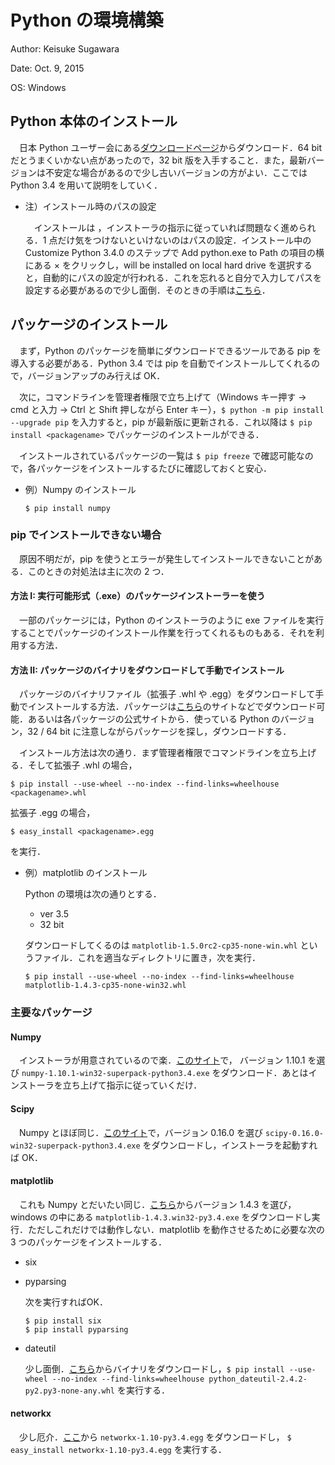 # Python の環境構築

Author: Keisuke Sugawara

Date: Oct. 9, 2015

OS: Windows

## Python 本体のインストール

　日本 Python ユーザー会にある[ダウンロードページ](http://www.python.jp/Zope/Zope/download/pythoncore)からダウンロード．64 bit だとうまくいかない点があったので，32 bit 版を入手すること．また，最新バージョンは不安定な場合があるので少し古いバージョンの方がよい．ここでは Python 3.4 を用いて説明をしていく．

* 注）インストール時のパスの設定 
  
  　インストールは ，インストーラの指示に従っていれば問題なく進められる．1 点だけ気をつけないといけないのはパスの設定．インストール中の Customize Python 3.4.0 のステップで Add python.exe to Path の項目の横にある × をクリックし，will be installed on local hard drive を選択すると，自動的にパスの設定が行われる．これを忘れると自分で入力してパスを設定する必要があるので少し面倒．そのときの手順は[こちら](http://www.pythonweb.jp/install/setup/index1.html)．

## パッケージのインストール

　まず，Python のパッケージを簡単にダウンロードできるツールである pip を導入する必要がある．Python 3.4 では pip を自動でインストールしてくれるので，バージョンアップのみ行えば OK．

　次に，コマンドラインを管理者権限で立ち上げて（Windows キー押す → cmd と入力 → Ctrl と Shift 押しながら Enter キー），`$ python -m pip install --upgrade pip` を入力すると，pip が最新版に更新される．これ以降は `$ pip install <packagename>` でパッケージのインストールができる．

　インストールされているパッケージの一覧は `$ pip freeze` で確認可能なので，各パッケージをインストールするたびに確認しておくと安心．

* 例）Numpy のインストール
  
  ```
  $ pip install numpy
  ```

### pip でインストールできない場合

　原因不明だが，pip を使うとエラーが発生してインストールできないことがある．このときの対処法は主に次の 2 つ．

#### 方法 I: 実行可能形式（.exe）のパッケージインストーラーを使う

　一部のパッケージには，Python のインストーラのように exe ファイルを実行することでパッケージのインストール作業を行ってくれるものもある．それを利用する方法．

#### 方法 II: パッケージのバイナリをダウンロードして手動でインストール

　パッケージのバイナリファイル（拡張子 .whl や .egg）をダウンロードして手動でインストールする方法．パッケージは[こちら](http://www.lfd.uci.edu/~gohlke/pythonlibs/)のサイトなどでダウンロード可能．あるいは各パッケージの公式サイトから．使っている Python のバージョン，32 / 64 bit に注意しながらパッケージを探し，ダウンロードする．

　インストール方法は次の通り．まず管理者権限でコマンドラインを立ち上げる．そして拡張子 .whl の場合，

```
$ pip install --use-wheel --no-index --find-links=wheelhouse <packagename>.whl
```

拡張子 .egg の場合，

```
$ easy_install <packagename>.egg
```

を実行．

* 例）matplotlib のインストール
  
  Python の環境は次の通りとする．

  * ver 3.5  
  * 32 bit 
  
  ダウンロードしてくるのは `matplotlib‑1.5.0rc2‑cp35‑none‑win.whl` というファイル．これを適当なディレクトリに置き，次を実行．
  
  ```
  $ pip install --use-wheel --no-index --find-links=wheelhouse matplotlib-1.4.3-cp35-none-win32.whl
  ```

### 主要なパッケージ

#### Numpy

　インストーラが用意されているので楽．[このサイト](http://sourceforge.net/projects/numpy/files/NumPy/)で，
バージョン 1.10.1 を選び `numpy-1.10.1-win32-superpack-python3.4.exe` をダウンロード．あとはインストーラを立ち上げて指示に従っていくだけ．

#### Scipy

　Numpy とほぼ同じ．[このサイト](http://sourceforge.net/projects/scipy/files/scipy/)で，バージョン 0.16.0 を選び `scipy-0.16.0-win32-superpack-python3.4.exe` をダウンロードし，インストーラを起動すれば OK．

#### matplotlib

　これも Numpy とだいたい同じ．[こちら](http://sourceforge.net/projects/matplotlib/files/matplotlib/)からバージョン 1.4.3 を選び，windows の中にある `matplotlib-1.4.3.win32-py3.4.exe` をダウンロードし実行．ただしこれだけでは動作しない．matplotlib を動作させるために必要な次の 3 つのパッケージをインストールする．

- six
- pyparsing
  
  次を実行すればOK．
  
  ```
  $ pip install six
  $ pip install pyparsing
  ```

- dateutil
  
  少し面倒．[こちら](https://pypi.python.org/pypi/python-dateutil)からバイナリをダウンロードし，`$ pip install --use-wheel --no-index --find-links=wheelhouse python_dateutil-2.4.2-py2.py3-none-any.whl` を実行する．

#### networkx

　少し厄介．[ここ](https://pypi.python.org/pypi/networkx/)から `networkx-1.10-py3.4.egg` をダウンロードし， `$ easy_install networkx-1.10-py3.4.egg` を実行する．
